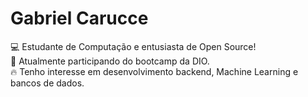 # Gabriel Carucce  

💻 Estudante de Computação e entusiasta de Open Source!  
🚀 Atualmente participando do bootcamp da DIO.  
🔥 Tenho interesse em desenvolvimento backend, Machine Learning e bancos de dados.  
